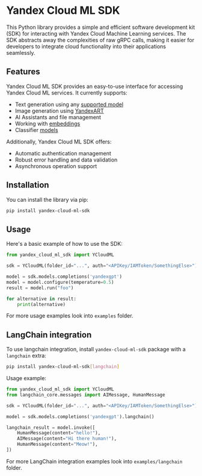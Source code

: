 # Yandex Cloud ML SDK

This Python library provides a simple and efficient software development kit (SDK) for interacting with Yandex Cloud Machine Learning services. The SDK abstracts away the complexities of raw gRPC calls, making it easier for developers to integrate cloud functionality into their applications seamlessly.

## Features

Yandex Cloud ML SDK provides an easy-to-use interface for accessing Yandex Cloud ML services. It currently supports:

- Text generation using any [supported model](https://yandex.cloud/docs/foundation-models/concepts/yandexgpt/models)
- Image generation using [YandexART](https://yandex.cloud/docs/foundation-models/concepts/yandexart/models)
- AI Assistants and file management
- Working with [embeddings](https://yandex.cloud/docs/foundation-models/concepts/embeddings)
- Classifier [models](https://cloud.yandex/docs/foundation/concepts/classifiers/models) 

Additionally, Yandex Cloud ML SDK offers:

- Automatic authentication management
- Robust error handling and data validation
- Asynchronous operation support

## Installation

You can install the library via pip:

```sh
pip install yandex-cloud-ml-sdk
```

## Usage

Here's a basic example of how to use the SDK:

```python
from yandex_cloud_ml_sdk import YCloudML

sdk = YCloudML(folder_id="...", auth="<APIKey/IAMToken/SomethingElse>")

model = sdk.models.completions('yandexgpt')
model = model.configure(temperature=0.5)
result = model.run("foo")

for alternative in result:
    print(alternative)
```

For more usage examples look into `examples` folder.

## LangChain integration

To use langchain integration, install `yandex-cloud-ml-sdk` package with a `langchain` extra:

```sh
pip install yandex-cloud-ml-sdk[langchain]
```

Usage example:

```python
from yandex_cloud_ml_sdk import YCloudML
from langchain_core.messages import AIMessage, HumanMessage

sdk = YCloudML(folder_id="...", auth="<APIKey/IAMToken/SomethingElse>")

model = sdk.models.completions('yandexgpt').langchain()

langchain_result = model.invoke([
    HumanMessage(content="hello!"),
    AIMessage(content="Hi there human!"),
    HumanMessage(content="Meow!"),
])
```

For more LangChain integration examples look into `examples/langchain` folder.
